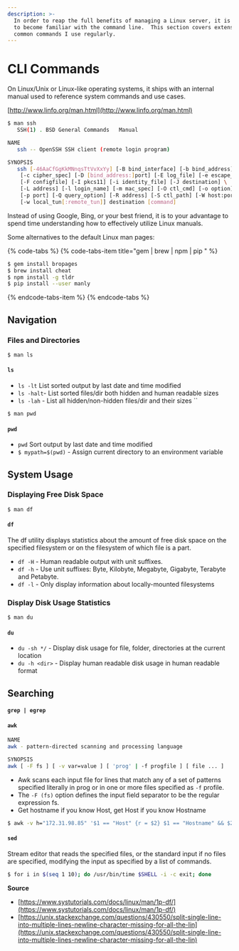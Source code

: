 ```yaml
---
description: >-
  In order to reap the full benefits of managing a Linux server, it is important
  to become familiar with the command line.  This section covers extensions to
  common commands I use regularly.
---
```


# CLI Commands

On Linux/Unix or Linux-like operating systems, it ships with an internal manual used to reference system commands and use cases. 

[http://www.linfo.org/man.html](http://www.linfo.org/man.html)

```bash
$ man ssh
   SSH(1) . BSD General Commands   Manual                  

NAME
   ssh -- OpenSSH SSH client (remote login program)

SYNOPSIS
   ssh [-46AaCfGgKkMNnqsTtVvXxYy] [-B bind_interface] [-b bind_address] \
    [-c cipher_spec] [-D [bind_address:]port] [-E log_file] [-e escape_char] \
    [-F configfile] [-I pkcs11] [-i identity_file] [-J destination] \
    [-L address] [-l login_name] [-m mac_spec] [-O ctl_cmd] [-o option] \
    [-p port] [-Q query_option] [-R address] [-S ctl_path] [-W host:port] \
    [-w local_tun[:remote_tun]] destination [command]
```

Instead of using Google, Bing, or your best friend, it is to your advantage to spend time understanding how to effectively utilize Linux manuals. 

Some alternatives to the default Linux man pages:

{% code-tabs %}
{% code-tabs-item title="gem \| brew \| npm \| pip " %}
```bash
$ gem install bropages
$ brew install cheat
$ npm install -g tldr
$ pip install --user manly
```
{% endcode-tabs-item %}
{% endcode-tabs %}

## Navigation

### Files and Directories

```bash
$ man ls 
```

####  `ls`

* `ls -lt` List sorted output by last date and time modified
* `ls -halt`- List sorted files/dir both hidden and human readable sizes
* `ls -lah` - List all hidden/non-hidden files/dir and their sizes ``

```bash
$ man pwd 
```

#### `pwd`

* `pwd` Sort output by last date and time modified
* `$ mypath=$(pwd)` - Assign current directory to an environment variable

## System Usage

### Displaying Free Disk Space

```bash
$ man df
```

#### `df`

The df utility displays statistics about the amount of free disk space on the specified filesystem or on the filesystem of which file is a part.

* `df -H` - Human readable output with unit suffixes.
* `df -h` - Use unit suffixes: Byte, Kilobyte, Megabyte, Gigabyte, Terabyte and Petabyte.
* `df -l` - Only display information about locally-mounted filesystems

### Display Disk Usage Statistics

```bash
$ man du
```

#### `du`

* `du -sh */` - Display disk usage for file, folder, directories at the current location
* `du -h <dir>` - Display human readable disk usage in human readable format

## Searching

#### `grep | egrep`

#### `awk`

```bash
NAME
awk - pattern-directed scanning and processing language

SYNOPSIS
awk [ -F fs ] [ -v var=value ] [ 'prog' | -f progfile ] [ file ... ]
```

* Awk scans each input file for lines that match any of a set of patterns specified literally in prog or in one or more files specified as `-f` profile.
* The `-F (fs)` option defines the input field separator to be the regular expression fs.
* Get hostname if you know Host, get Host if you know Hostname

```bash
$ awk -v h="172.31.98.85" '$1 == "Host" {r = $2} $1 == "Hostname" && $2 == h {print r; exit}' ~/.ssh/config
```

#### `sed`

Stream editor that reads the specified files, or the standard input if no files are specified, modifying the input as specified by a list of commands.

```bash
$ for i in $(seq 1 10); do /usr/bin/time $SHELL -i -c exit; done
```

**Source**

* [https://www.systutorials.com/docs/linux/man/1p-df/](https://www.systutorials.com/docs/linux/man/1p-df/)
* [https://unix.stackexchange.com/questions/430550/split-single-line-into-multiple-lines-newline-character-missing-for-all-the-lin](https://unix.stackexchange.com/questions/430550/split-single-line-into-multiple-lines-newline-character-missing-for-all-the-lin)

